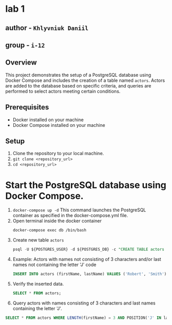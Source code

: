 # lab 1
## author - `Khlyvniuk Daniil`
## group - `i-12`

## Overview

This project demonstrates the setup of a PostgreSQL database using Docker Compose and includes the creation of a table
named `actors`. Actors are added to the database based on specific criteria, and queries are performed to select actors
meeting certain conditions.

## Prerequisites 
- Docker installed on your machine 
- Docker Compose installed on your machine

## Setup 
1. Clone the repository to your local machine. 
2. ```git clone <repository_url>```
3. ```cd <repository_url>```

# Start the PostgreSQL database using Docker Compose.
1. ```docker-compose up -d``` This command launches the PostgreSQL container as specified in the docker-compose.yml file.
2. Open terminal inside the docker container
    ```Bash
    docker-compose exec db /bin/bash
    ```
3. Create new table `actors`
    ``` SQL
    psql -U ${POSTGRES_USER} -d ${POSTGRES_DB} -c "CREATE TABLE actors ( id SERIAL PRIMARY KEY, firstName VARCHAR(255) NOT NULL, lastName VARCHAR(255) NOT NULL );"
    ```
4. Example: Actors with names not consisting of 3 characters and/or last names not containing the letter 'J'
code
    ```SQL
    INSERT INTO actors (firstName, lastName) VALUES ('Robert', 'Smith'), ('Jennifer', 'Lopez'), ('Michael', 'Brown'), ('Emily', 'Davis');
    ```
5. Verify the inserted data.
    ```SQL
    SELECT * FROM actors;
    ```
6. Query actors with names consisting of 3 characters and last names containing the letter 'J'.
```SQL
SELECT * FROM actors WHERE LENGTH(firstName) = 3 AND POSITION('J' IN lastName) > 0;
```
